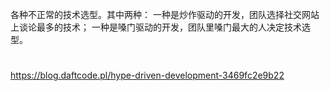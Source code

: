






各种不正常的技术选型。其中两种：
一种是炒作驱动的开发，团队选择社交网站上谈论最多的技术；
一种是嗓门驱动的开发，团队里嗓门最大的人决定技术选型。



# 

https://blog.daftcode.pl/hype-driven-development-3469fc2e9b22

